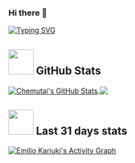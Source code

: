 ### Hi there 👋
[![Typing SVG](https://readme-typing-svg.herokuapp.com?color=%2336BCF7&lines=Flutter+Developer;Android%2C+Java+Developer;Machine+Learning+Junkie;2%2B+years+of+experience+)](https://git.io/typing-svg)


<!--Github Stats-->

## <img src="https://media.giphy.com/media/VgCDAzcKvsR6OM0uWg/giphy.gif" width="50"> GitHub Stats

<a href="https://github.com/emilio-kariuki/emilio-kariuki">
  <img align="center" src="https://github-readme-stats.vercel.app/api?username=emilio-kariuki&show_icons=true&line_height=27&count_private=true&title_color=36BCF7&text_color=c9cacc&icon_color=36BCF7&bg_color=1d1f21" alt="Chemutai's GitHub Stats" />
</a>

<a href="https://github.com/emilio-kariuki/emilio-kariuki">
  <img align="center" src="https://github-readme-stats.vercel.app/api/top-langs/?username=emilio-kariuki&hide=java,html,Makefile,tex&title_color=36BCF7&text_color=c9cacc&icon_color=00FFFF&bg_color=1d1f21&langs_count=3" />
</a>

<!-- Commit Graph-->

## <img src="https://media.giphy.com/media/12oufCB0MyZ1Go/giphy.gif" width="50"> Last 31 days stats

<a href="https://github.com/ashutosh00710/github-readme-activity-graph"><img alt="Emilio Kariuki's Activity Graph" src="https://activity-graph.herokuapp.com/graph?username=emilio-kariuki&bg_color=1F222E&color=36BCF7&line=00FFFF&point=FFFFFF&hide_border=true" /></a>


